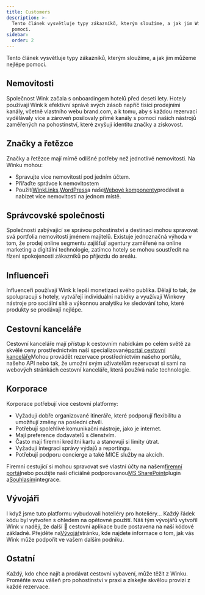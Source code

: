 ```yaml
---
title: Customers
description: >-
  Tento článek vysvětluje typy zákazníků, kterým sloužíme, a jak jim Wink může
  pomoci.
sidebar:
  order: 2
---
```

Tento článek vysvětluje typy zákazníků, kterým sloužíme, a jak jim můžeme nejlépe pomoci.

## Nemovitosti

Společnost Wink začala s onboardingem hotelů před deseti lety. Hotely používají Wink k efektivní správě svých zásob napříč tisíci prodejními kanály, včetně vlastního webu brand.com, a k tomu, aby s každou rezervací vydělávaly více a zároveň posilovaly přímé kanály s pomocí našich nástrojů zaměřených na pohostinství, které zvyšují identitu značky a ziskovost.

## Značky a řetězce

Značky a řetězce mají mírně odlišné potřeby než jednotlivé nemovitosti. Na Winku mohou:

* Spravujte více nemovitostí pod jedním účtem.
* Přiřaďte správce k nemovitostem
* Použití[WinkLinks](/link-manager/wink-links),[WordPress](/developers/wordpress)a naše[Webové komponenty](/developers/web-components)prodávat a nabízet více nemovitostí na jednom místě.

## Správcovské společnosti

Společnosti zabývající se správou pohostinství a destinací mohou spravovat svá portfolia nemovitostí jménem majitelů. Existuje jednoznačná výhoda v tom, že prodej online segmentu zajišťují agentury zaměřené na online marketing a digitální technologie, zatímco hotely se mohou soustředit na řízení spokojenosti zákazníků po příjezdu do areálu.

## Influenceři

Influenceři používají Wink k lepší monetizaci svého publika. Dělají to tak, že spolupracují s hotely, vytvářejí individuální nabídky a využívají Winkovy nástroje pro sociální sítě a výkonnou analytiku ke sledování toho, které produkty se prodávají nejlépe.

## Cestovní kanceláře

Cestovní kanceláře mají přístup k cestovním nabídkám po celém světě za skvělé ceny prostřednictvím naší specializované[portál cestovní kanceláře](https://agent.wink.travel)Mohou provádět rezervace prostřednictvím našeho portálu, našeho API nebo tak, že umožní svým uživatelům rezervovat si sami na webových stránkách cestovní kanceláře, která používá naše technologie.

## Korporace

Korporace potřebují více cestovní platformy:

* Vyžadují dobře organizované itineráře, které podporují flexibilitu a umožňují změny na poslední chvíli.
* Potřebují spolehlivé komunikační nástroje, jako je internet.
* Mají preference dodavatelů s členstvím.
* Často mají firemní kreditní kartu a stanovují si limity útrat.
* Vyžadují integraci správy výdajů a reportingu.
* Potřebují podporu concierge a také MICE služby na akcích.

Firemní cestující si mohou spravovat své vlastní účty na našem[firemní portál](/corporate/what-is-group)nebo použijte naši oficiálně podporovanou[MS SharePoint](https://www.microsoft.com/en-us/microsoft-365/sharepoint/collaboration)plugin a[Souhlasím](https://www.concur.com/)integrace.

## Vývojáři

I když jsme tuto platformu vybudovali hoteliéry pro hoteliéry... Každý řádek kódu byl vytvořen s ohledem na opětovné použití. Náš tým vývojářů vytvořil Wink v naději, že další 🦄 cestovní aplikace bude postavena na naší kódové základně. Přejděte na[Vývojář](/developers/build-on-wink)stránku, kde najdete informace o tom, jak vás Wink může podpořit ve vašem dalším podniku.

## Ostatní

Každý, kdo chce najít a prodávat cestovní vybavení, může těžit z Winku. Proměňte svou vášeň pro pohostinství v praxi a získejte skvělou provizi z každé rezervace.

